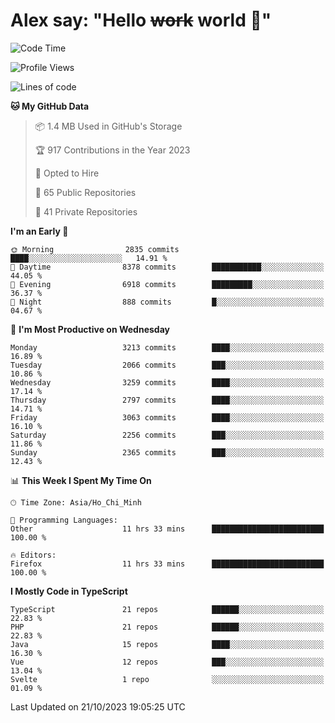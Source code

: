 # Alex say: "Hello ~~work~~ world 🐾"

<!--START_SECTION:waka-->
![Code Time](http://img.shields.io/badge/Code%20Time-983%20hrs%2015%20mins-blue)

![Profile Views](http://img.shields.io/badge/Profile%20Views-0-blue)

![Lines of code](https://img.shields.io/badge/From%20Hello%20World%20I%27ve%20Written-40.2%20million%20lines%20of%20code-blue)

**🐱 My GitHub Data** 

> 📦 1.4 MB Used in GitHub's Storage 
 > 
> 🏆 917 Contributions in the Year 2023
 > 
> 💼 Opted to Hire
 > 
> 📜 65 Public Repositories 
 > 
> 🔑 41 Private Repositories 
 > 
**I'm an Early 🐤** 

```text
🌞 Morning                2835 commits        ████░░░░░░░░░░░░░░░░░░░░░   14.91 % 
🌆 Daytime                8378 commits        ███████████░░░░░░░░░░░░░░   44.05 % 
🌃 Evening                6918 commits        █████████░░░░░░░░░░░░░░░░   36.37 % 
🌙 Night                  888 commits         █░░░░░░░░░░░░░░░░░░░░░░░░   04.67 % 
```
📅 **I'm Most Productive on Wednesday** 

```text
Monday                   3213 commits        ████░░░░░░░░░░░░░░░░░░░░░   16.89 % 
Tuesday                  2066 commits        ███░░░░░░░░░░░░░░░░░░░░░░   10.86 % 
Wednesday                3259 commits        ████░░░░░░░░░░░░░░░░░░░░░   17.14 % 
Thursday                 2797 commits        ████░░░░░░░░░░░░░░░░░░░░░   14.71 % 
Friday                   3063 commits        ████░░░░░░░░░░░░░░░░░░░░░   16.10 % 
Saturday                 2256 commits        ███░░░░░░░░░░░░░░░░░░░░░░   11.86 % 
Sunday                   2365 commits        ███░░░░░░░░░░░░░░░░░░░░░░   12.43 % 
```


📊 **This Week I Spent My Time On** 

```text
🕑︎ Time Zone: Asia/Ho_Chi_Minh

💬 Programming Languages: 
Other                    11 hrs 33 mins      █████████████████████████   100.00 % 

🔥 Editors: 
Firefox                  11 hrs 33 mins      █████████████████████████   100.00 % 
```

**I Mostly Code in TypeScript** 

```text
TypeScript               21 repos            ██████░░░░░░░░░░░░░░░░░░░   22.83 % 
PHP                      21 repos            ██████░░░░░░░░░░░░░░░░░░░   22.83 % 
Java                     15 repos            ████░░░░░░░░░░░░░░░░░░░░░   16.30 % 
Vue                      12 repos            ███░░░░░░░░░░░░░░░░░░░░░░   13.04 % 
Svelte                   1 repo              ░░░░░░░░░░░░░░░░░░░░░░░░░   01.09 % 
```




 Last Updated on 21/10/2023 19:05:25 UTC
<!--END_SECTION:waka-->
